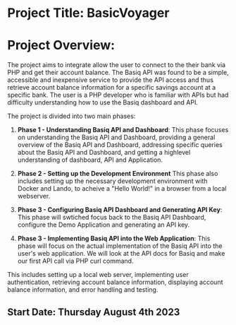 # Project Title: BasicVoyager 

# Project Overview:

The project aims to integrate allow the user to connect to the their bank via PHP and get their account balance. The Basiq API was found to be a simple, accessible and inexpensive service to provide the API access and thus retrieve account balance information for a specific savings account at a specific bank. The user is a PHP developer who is familiar with APIs but had difficulty understanding how to use the Basiq dashboard and API.

The project is divided into two main phases:

1. **Phase 1 - Understanding Basiq API and Dashboard**: This phase focuses on understanding the Basiq API and Dashboard, providing a general overview of the Basiq API and Dashboard, addressing specific queries about the Basiq API and Dashboard, and getting a highlevel understanding of dashboard, API and Application.

2. **Phase 2 - Setting up the Development Environment** This phase also includes setting up the necessary development environment with Docker and Lando, to acheive a "Hello World!" in a browser from a local webserver.

3. **Phase 3 - Configuring Basiq API Dashboard and Generating API Key**: This phase will swtiched focus back to the Basiq API Dashboard, configure the Demo Application and generating an API key.

3. **Phase 3 - Implementing Basiq API into the Web Application**: This phase will focus on the actual implementation of the Basiq API into the user's web application. We will look at the API docs for Basiq and make our first API call via PHP curl command.

This includes setting up a local web server, implementing user authentication, retrieving account balance information, displaying account balance information, and error handling and testing.

## Start Date: Thursday August 4th 2023
